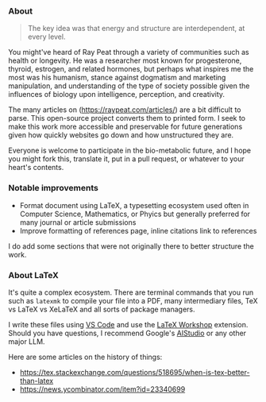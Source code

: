 ### About

> The key idea was that energy and structure are interdependent, at every level.

You might've heard of Ray Peat through a variety of communities such as health or longevity. He was a researcher most known for progesterone, thyroid, estrogen, and related hormones, but perhaps what inspires me the most was his humanism, stance against dogmatism and marketing manipulation, and understanding of the type of society possible given the influences of biology upon intelligence, perception, and creativity.

The many articles on (https://raypeat.com/articles/) are a bit difficult to parse. This open-source project converts them to printed form. I seek to make this work more accessible and preservable for future generations given how quickly websites go down and how unstructured they are.

Everyone is welcome to participate in the bio-metabolic future, and I hope you might fork this, translate it, put in a pull request, or whatever to your heart's contents.

### Notable improvements

- Format document using LaTeX, a typesetting ecosystem used often in Computer Science, Mathematics, or Phyics but generally preferred for many journal or article submissions
- Improve formatting of references page, inline citations link to references

I do add some sections that were not originally there to better structure the work.

### About LaTeX

It's quite a complex ecosystem. There are terminal commands that you run such as `latexmk` to compile your file into a PDF, many intermediary files, TeX vs LaTeX vs XeLaTeX and all sorts of package managers.

I write these files using [VS Code](https://code.visualstudio.com/) and use the [LaTeX Workshop](https://github.com/James-Yu/LaTeX-Workshop) extension. Should you have questions, I recommend Google's [AIStudio](https://aistudio.google.com/prompts/new_chat) or any other major LLM.

Here are some articles on the history of things:
- https://tex.stackexchange.com/questions/518695/when-is-tex-better-than-latex
- https://news.ycombinator.com/item?id=23340699